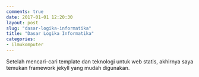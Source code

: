```yaml
---
comments: true
date: 2017-01-01 12:20:30
layout: post
slug: "dasar-logika-informatika"
title: "Dasar Logika Informatika"
categories:
- ilmukomputer
---
```


Setelah mencari-cari template dan teknologi untuk web statis, akhirnya saya temukan framework jekyll yang mudah digunakan.

<!--more-->